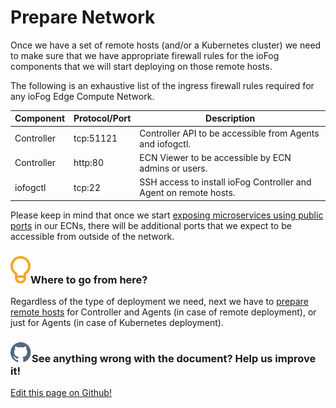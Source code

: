 # Prepare Network

Once we have a set of remote hosts (and/or a Kubernetes cluster) we need to make sure that we have appropriate firewall rules for the ioFog components that we will start deploying on those remote hosts.

The following is an exhaustive list of the ingress firewall rules required for any ioFog Edge Compute Network.

| Component  | Protocol/Port | Description                                                       |
| ---------- | ------------- | ----------------------------------------------------------------- |
| Controller | tcp:51121     | Controller API to be accessible from Agents and iofogctl.         |
| Controller | http:80       | ECN Viewer to be accessible by ECN admins or users.               |
| iofogctl   | tcp:22        | SSH access to install ioFog Controller and Agent on remote hosts. |

Please keep in mind that once we start [exposing microservices using public ports](../microservices/microservice-exposing.html) in our ECNs, there will be additional ports that we expect to be accessible from outside of the network.

<aside class="notifications tip">
  <h3><img src="/images/icos/ico-tip.svg" alt="">Where to go from here?</h3>
  <p>Regardless of the type of deployment we need, next we have to <a href=prepare-your-remote-hosts.html>prepare remote hosts</a> for Controller and Agents (in case of remote deployment), or just for Agents (in case of Kubernetes deployment).</p>
</aside>

<aside class="notifications contribute">
  <h3><img src="/images/icos/ico-github.svg" alt="">See anything wrong with the document? Help us improve it!</h3>
  <a href="https://github.com/eclipse-iofog/iofog.org/edit/develop/content/docs/2.1/platform-deployment/prepare-your-network.md"
    target="_blank">
    <p>Edit this page on Github!</p>
  </a>
</aside>
